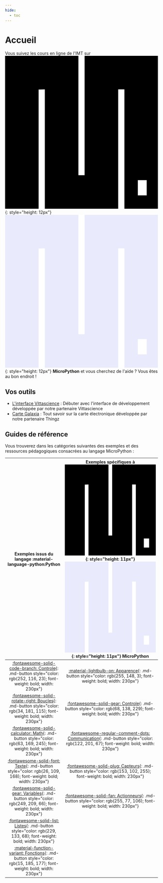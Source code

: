 ```yaml
---
hide:
  - toc
---
```


# Accueil

Vous suivez les cours en ligne de l'IMT sur ![MicroPython new logo](img/MicroPython_new_logo.svg#only-light){: style="height: 12px"} ![MicroPython new logo](img/MicroPython_new_logo_dark.svg#only-dark){: style="height: 12px"} **MicroPython** et vous cherchez de l'aide ? Vous êtes au bon endroit !

## Vos outils

* [L'interface Vittascience](interface.md) : Débuter avec l'interface de développement développée par notre partenaire Vittascience
* [Carte Galaxia](galaxia.md) : Tout savoir sur la carte électronique développée par notre partenaire Thingz

## Guides de référence
Vous trouverez dans les catégories suivantes des exemples et des ressources pédagogiques consacrées au langage MicroPython :

| Exemples issus du langage :material-language-python:**Python** | Exemples spécifiques à ![MicroPython new logo](img/MicroPython_new_logo.svg#only-light){: style="height: 11px"} ![MicroPython new logo](img/MicroPython_new_logo_dark.svg#only-dark){: style="height: 11px"} **MicroPython** |
| :---------: | :---------: |
| [:fontawesome-solid-code-branch: Controle](controle/executer_des_instructions_selon_des_conditions.md){: .md-button style="color: rgb(252, 116, 23); font-weight: bold; width: 230px"} | [:material-lightbulb-on: Apparence](apparence/led/led.md){: .md-button style="color: rgb(255, 148, 3); font-weight: bold; width: 230px"} |
| [:fontawesome-solid-rotate-right: Boucles](boucles/boucle_simple.md){: .md-button style="color: rgb(34, 181, 115); font-weight: bold; width: 230px"} | [:fontawesome-solid-gear: Controle](controle/temps/attendre.md){: .md-button style="color: rgb(68, 138, 229); font-weight: bold; width: 230px"} |
| [:fontawesome-solid-calculator: Math](math/manipuler_des_nombres.md){: .md-button style="color: rgb(63, 169, 245); font-weight: bold; width: 230px"} | [:fontawesome-regular-comment-dots: Communication](communication/ecrire_dans_la_console.md){: .md-button style="color: rgb(122, 201, 67); font-weight: bold; width: 230px"} |
| [:fontawesome-solid-font: Texte](#){: .md-button style="color: rgb(26, 109, 168); font-weight: bold; width: 230px"} | [:fontawesome-solid-plug: Capteurs](#){: .md-button style="color: rgb(153, 102, 255); font-weight: bold; width: 230px"} |
| [:fontawesome-solid-gear: Variables](variables/variable_texte.md){: .md-button style="color: rgb(249, 209, 66); font-weight: bold; width: 230px"} | [:fontawesome-solid-fan: Actionneurs](#){: .md-button style="color: rgb(255, 77, 106); font-weight: bold; width: 230px"} |
| [:fontawesome-solid-list: Listes](#){: .md-button style="color: rgb(229, 133, 68); font-weight: bold; width: 230px"} | |
| [:material-function-variant: Fonctions](#){: .md-button style="color: rgb(15, 185, 177); font-weight: bold; width: 230px"} | |